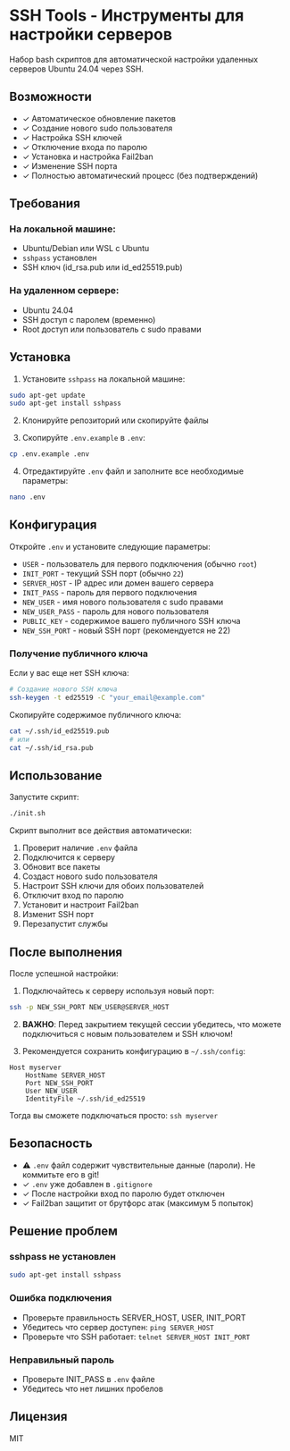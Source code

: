 # SSH Tools - Инструменты для настройки серверов

Набор bash скриптов для автоматической настройки удаленных серверов Ubuntu 24.04 через SSH.

## Возможности

- ✓ Автоматическое обновление пакетов
- ✓ Создание нового sudo пользователя
- ✓ Настройка SSH ключей
- ✓ Отключение входа по паролю
- ✓ Установка и настройка Fail2ban
- ✓ Изменение SSH порта
- ✓ Полностью автоматический процесс (без подтверждений)

## Требования

### На локальной машине:
- Ubuntu/Debian или WSL с Ubuntu
- `sshpass` установлен
- SSH ключ (id_rsa.pub или id_ed25519.pub)

### На удаленном сервере:
- Ubuntu 24.04
- SSH доступ с паролем (временно)
- Root доступ или пользователь с sudo правами

## Установка

1. Установите `sshpass` на локальной машине:
```bash
sudo apt-get update
sudo apt-get install sshpass
```

2. Клонируйте репозиторий или скопируйте файлы

3. Скопируйте `.env.example` в `.env`:
```bash
cp .env.example .env
```

4. Отредактируйте `.env` файл и заполните все необходимые параметры:
```bash
nano .env
```

## Конфигурация

Откройте `.env` и установите следующие параметры:

- `USER` - пользователь для первого подключения (обычно `root`)
- `INIT_PORT` - текущий SSH порт (обычно `22`)
- `SERVER_HOST` - IP адрес или домен вашего сервера
- `INIT_PASS` - пароль для первого подключения
- `NEW_USER` - имя нового пользователя с sudo правами
- `NEW_USER_PASS` - пароль для нового пользователя
- `PUBLIC_KEY` - содержимое вашего публичного SSH ключа
- `NEW_SSH_PORT` - новый SSH порт (рекомендуется не 22)

### Получение публичного ключа

Если у вас еще нет SSH ключа:
```bash
# Создание нового SSH ключа
ssh-keygen -t ed25519 -C "your_email@example.com"
```

Скопируйте содержимое публичного ключа:
```bash
cat ~/.ssh/id_ed25519.pub
# или
cat ~/.ssh/id_rsa.pub
```

## Использование

Запустите скрипт:
```bash
./init.sh
```

Скрипт выполнит все действия автоматически:
1. Проверит наличие `.env` файла
2. Подключится к серверу
3. Обновит все пакеты
4. Создаст нового sudo пользователя
5. Настроит SSH ключи для обоих пользователей
6. Отключит вход по паролю
7. Установит и настроит Fail2ban
8. Изменит SSH порт
9. Перезапустит службы

## После выполнения

После успешной настройки:

1. Подключайтесь к серверу используя новый порт:
```bash
ssh -p NEW_SSH_PORT NEW_USER@SERVER_HOST
```

2. **ВАЖНО**: Перед закрытием текущей сессии убедитесь, что можете подключиться с новым пользователем и SSH ключом!

3. Рекомендуется сохранить конфигурацию в `~/.ssh/config`:
```
Host myserver
    HostName SERVER_HOST
    Port NEW_SSH_PORT
    User NEW_USER
    IdentityFile ~/.ssh/id_ed25519
```

Тогда вы сможете подключаться просто: `ssh myserver`

## Безопасность

- ⚠️ `.env` файл содержит чувствительные данные (пароли). Не коммитьте его в git!
- ✓ `.env` уже добавлен в `.gitignore`
- ✓ После настройки вход по паролю будет отключен
- ✓ Fail2ban защитит от брутфорс атак (максимум 5 попыток)

## Решение проблем

### sshpass не установлен
```bash
sudo apt-get install sshpass
```

### Ошибка подключения
- Проверьте правильность SERVER_HOST, USER, INIT_PORT
- Убедитесь что сервер доступен: `ping SERVER_HOST`
- Проверьте что SSH работает: `telnet SERVER_HOST INIT_PORT`

### Неправильный пароль
- Проверьте INIT_PASS в `.env` файле
- Убедитесь что нет лишних пробелов

## Лицензия

MIT

